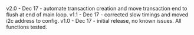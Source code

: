 v2.0 - Dec 17 - automate transaction creation and move transaction end to flush at end of main loop.
v1.1 - Dec 17 - corrected slow timings and moved i2c address to config.
v1.0 - Dec 17 - initial release, no known issues. All functions tested.
